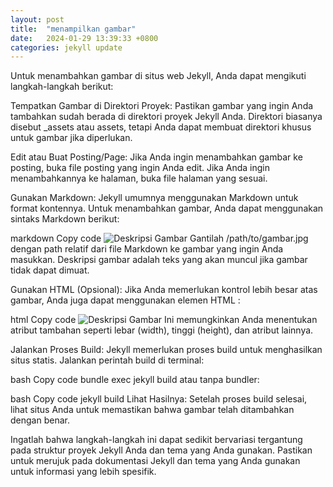 ```yaml
---
layout: post
title:  "menampilkan gambar"
date:   2024-01-29 13:39:33 +0800
categories: jekyll update
---
```


Untuk menambahkan gambar di situs web Jekyll, Anda dapat mengikuti langkah-langkah berikut:

Tempatkan Gambar di Direktori Proyek:
Pastikan gambar yang ingin Anda tambahkan sudah berada di direktori proyek Jekyll Anda. Direktori biasanya disebut _assets atau assets, tetapi Anda dapat membuat direktori khusus untuk gambar jika diperlukan.

Edit atau Buat Posting/Page:
Jika Anda ingin menambahkan gambar ke posting, buka file posting yang ingin Anda edit. Jika Anda ingin menambahkannya ke halaman, buka file halaman yang sesuai.

Gunakan Markdown:
Jekyll umumnya menggunakan Markdown untuk format kontennya. Untuk menambahkan gambar, Anda dapat menggunakan sintaks Markdown berikut:

markdown
Copy code
![Deskripsi Gambar](assets/image/download.jpg)
Gantilah /path/to/gambar.jpg dengan path relatif dari file Markdown ke gambar yang ingin Anda masukkan. Deskripsi gambar adalah teks yang akan muncul jika gambar tidak dapat dimuat.

Gunakan HTML (Opsional):
Jika Anda memerlukan kontrol lebih besar atas gambar, Anda juga dapat menggunakan elemen HTML <img>:

html
Copy code
<img src="/path/to/gambar.jpg" alt="Deskripsi Gambar">
Ini memungkinkan Anda menentukan atribut tambahan seperti lebar (width), tinggi (height), dan atribut lainnya.

Jalankan Proses Build:
Jekyll memerlukan proses build untuk menghasilkan situs statis. Jalankan perintah build di terminal:

bash
Copy code
bundle exec jekyll build
atau tanpa bundler:

bash
Copy code
jekyll build
Lihat Hasilnya:
Setelah proses build selesai, lihat situs Anda untuk memastikan bahwa gambar telah ditambahkan dengan benar.

Ingatlah bahwa langkah-langkah ini dapat sedikit bervariasi tergantung pada struktur proyek Jekyll Anda dan tema yang Anda gunakan. Pastikan untuk merujuk pada dokumentasi Jekyll dan tema yang Anda gunakan untuk informasi yang lebih spesifik.






